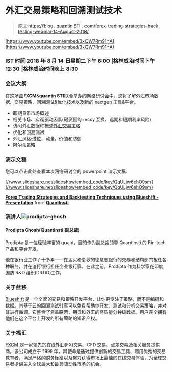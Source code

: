 # 外汇交易策略和回溯测试技术

> 原文:[https://blog . quantin STI . com/forex-trading-strategies-back testing-webinar-14-August-2018/](https://blog.quantinsti.com/forex-trading-strategies-backtesting-webinar-14-august-2018/)

[https://www.youtube.com/embed/3xQW7Rm91hA](https://www.youtube.com/embed/3xQW7Rm91hA)

### **IST 时间 2018 年 8 月 14 日星期二下午 6:00 |格林威治时间下午 12:30 |格林威治时间晚上 8:30**

### **会议大纲**

在这场由**FXCM**&**quantin STI**联合举办的网络研讨会中，您将了解外汇市场数据、交易策略、回溯测试&优化技术以及新的 nextgen 工具&平台。

*   即期货币市场概述
*   相关市场、宏观驱动因素(融资回购+xccy 互换、远期和短期利率风险)
*   访问外汇数据和概述[外汇交易策略](https://quantra.quantinsti.com/course/Value-Strategy-Forex)
*   优化和回溯测试
*   外汇风格:进位，动量，价值和防御
*   阿尔法策略

### **演示文稿**

您可以点击此处查看本次网络研讨会的 powerpoint 演示文稿:

[//www.slideshare.net/slideshow/embed_code/key/QqULjw6ehO9sm](//www.slideshare.net/slideshow/embed_code/key/QqULjw6ehO9sm)

**[Forex Trading Strategies and Backtesting Techniques using Blueshift - Presentation](//www.slideshare.net/QuantInsti/forex-trading-strategies-and-backtesting-techniques-using-quantra-blueshift-presentation "Forex Trading Strategies and Backtesting Techniques using Blueshift - Presentation")** from **[QuantInsti](//www.slideshare.net/QuantInsti)**

### **演讲人![prodipta-ghosh](../Images/ec31db39ffef630db64cc92fa4eb7f1c.png)**

#### **Prodipta Ghosh(QuantInsti 副总裁)**

Prodipta 是一位经验丰富的 quant，目前作为副总裁领导 QuantInsti 的 Fin-tech 产品和平台开发。

他在银行业工作了十多年——在孟买和伦敦的德意志银行的交易和结构部门担任各种职务，并在渣打银行担任企业银行家。在此之前，Prodipta 作为科学家在印度国防 R&D 组织(DRDO)工作。

### **关于蓝移**

[Blueshift](https://blueshift.quantinsti.com/) 是一个全面的交易和策略开发平台，让你更专注于策略，而不是编码和数据。其基于云的回溯测试引擎可以免费帮助你开发、测试和分析交易策略，并对其进行微调。它整合了涵盖股票、期货和外汇的高质量分钟级数据。用户完全拥有他们在这个平台上开发的所有策略的知识产权。

### **关于福汇**

[FXCM](https://www.fxcm.com/) 是一家领先的在线外汇(FX)交易、CFD 交易、点差交易及相关服务提供商。该公司成立于 1999 年，其使命是通过提供创新的交易工具、聘用优秀的交易教育者、满足严格的财务标准以及努力获得市场上最佳的在线交易体验，为全球交易者提供进入全球最大和最具流动性市场的机会。